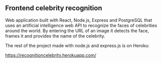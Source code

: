 ## Frontend celebrity recognition

Web application built with React, Node.js, Express and PostgreSQL that uses an artificial intelligence web API to recognize the faces of celebrities around the world. By entering the URL of an image it detects the face, frames it and provides the name of the celebrity.

The rest of the project made with node.js and express.js is on Heroku: 

https://recognitioncelebrity.herokuapp.com/
